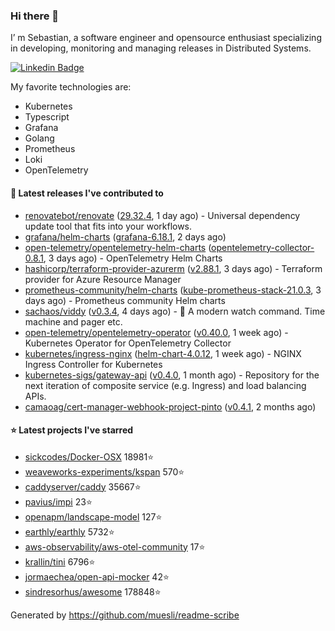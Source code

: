 ### Hi there 👋

I’ m Sebastian, a software engineer and opensource enthusiast specializing in developing, monitoring and managing releases in Distributed Systems.

[![Linkedin Badge](https://img.shields.io/badge/-LinkedIn-blue?style=flat&logo=Linkedin&logoColor=white&link=https://www.linkedin.com/in/sebastian-poxhofer/)](https://www.linkedin.com/in/sebastian-poxhofer/)

My favorite technologies are:
 - Kubernetes
 - Typescript
 - Grafana
 - Golang
 - Prometheus
 - Loki
 - OpenTelemetry




#### 🚀 Latest releases I've contributed to

- [renovatebot/renovate](https://github.com/renovatebot/renovate) ([29.32.4](https://github.com/renovatebot/renovate/releases/tag/29.32.4), 1 day ago) - Universal dependency update tool that fits into your workflows.
- [grafana/helm-charts](https://github.com/grafana/helm-charts) ([grafana-6.18.1](https://github.com/grafana/helm-charts/releases/tag/grafana-6.18.1), 2 days ago)
- [open-telemetry/opentelemetry-helm-charts](https://github.com/open-telemetry/opentelemetry-helm-charts) ([opentelemetry-collector-0.8.1](https://github.com/open-telemetry/opentelemetry-helm-charts/releases/tag/opentelemetry-collector-0.8.1), 3 days ago) - OpenTelemetry Helm Charts
- [hashicorp/terraform-provider-azurerm](https://github.com/hashicorp/terraform-provider-azurerm) ([v2.88.1](https://github.com/hashicorp/terraform-provider-azurerm/releases/tag/v2.88.1), 3 days ago) - Terraform provider for Azure Resource Manager
- [prometheus-community/helm-charts](https://github.com/prometheus-community/helm-charts) ([kube-prometheus-stack-21.0.3](https://github.com/prometheus-community/helm-charts/releases/tag/kube-prometheus-stack-21.0.3), 3 days ago) - Prometheus community Helm charts
- [sachaos/viddy](https://github.com/sachaos/viddy) ([v0.3.4](https://github.com/sachaos/viddy/releases/tag/v0.3.4), 4 days ago) - 👀 A modern watch command. Time machine and pager etc.
- [open-telemetry/opentelemetry-operator](https://github.com/open-telemetry/opentelemetry-operator) ([v0.40.0](https://github.com/open-telemetry/opentelemetry-operator/releases/tag/v0.40.0), 1 week ago) - Kubernetes Operator for OpenTelemetry Collector
- [kubernetes/ingress-nginx](https://github.com/kubernetes/ingress-nginx) ([helm-chart-4.0.12](https://github.com/kubernetes/ingress-nginx/releases/tag/helm-chart-4.0.12), 1 week ago) - NGINX Ingress Controller for Kubernetes
- [kubernetes-sigs/gateway-api](https://github.com/kubernetes-sigs/gateway-api) ([v0.4.0](https://github.com/kubernetes-sigs/gateway-api/releases/tag/v0.4.0), 1 month ago) - Repository for the next iteration of composite service (e.g. Ingress) and load balancing APIs.
- [camaoag/cert-manager-webhook-project-pinto](https://github.com/camaoag/cert-manager-webhook-project-pinto) ([v0.4.1](https://github.com/camaoag/cert-manager-webhook-project-pinto/releases/tag/v0.4.1), 2 months ago)

#### ⭐ Latest projects I've starred

- [sickcodes/Docker-OSX](https://github.com/sickcodes/Docker-OSX}) 18981⭐
- [weaveworks-experiments/kspan](https://github.com/weaveworks-experiments/kspan}) 570⭐
- [caddyserver/caddy](https://github.com/caddyserver/caddy}) 35667⭐
- [pavius/impi](https://github.com/pavius/impi}) 23⭐
- [openapm/landscape-model](https://github.com/openapm/landscape-model}) 127⭐
- [earthly/earthly](https://github.com/earthly/earthly}) 5732⭐
- [aws-observability/aws-otel-community](https://github.com/aws-observability/aws-otel-community}) 17⭐
- [krallin/tini](https://github.com/krallin/tini}) 6796⭐
- [jormaechea/open-api-mocker](https://github.com/jormaechea/open-api-mocker}) 42⭐
- [sindresorhus/awesome](https://github.com/sindresorhus/awesome}) 178848⭐



Generated by https://github.com/muesli/readme-scribe
